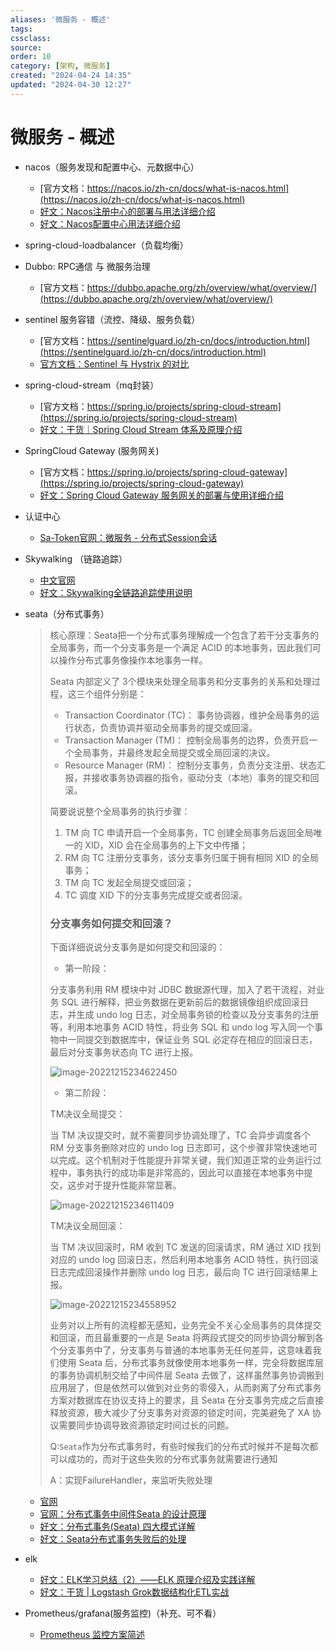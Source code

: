 ```yaml
---
aliases: '微服务 - 概述'
tags: 
cssclass:
source:
order: 10
category: [架构, 微服务]
created: "2024-04-24 14:35"
updated: "2024-04-30 12:27"
---
```




# 微服务 - 概述

- nacos（服务发现和配置中心、元数据中心）
  - [官方文档：https://nacos.io/zh-cn/docs/what-is-nacos.html](https://nacos.io/zh-cn/docs/what-is-nacos.html)
  - [好文：Nacos注册中心的部署与用法详细介绍](https://blog.csdn.net/a745233700/article/details/122915663)
  - [好文：Nacos配置中心用法详细介绍](https://blog.csdn.net/a745233700/article/details/122916208)
  
- spring-cloud-loadbalancer（负载均衡）
- Dubbo: RPC通信 与 微服务治理 
  - [官方文档：https://dubbo.apache.org/zh/overview/what/overview/](https://dubbo.apache.org/zh/overview/what/overview/)
  
- sentinel 服务容错（流控、降级、服务负载）
  - [官方文档：https://sentinelguard.io/zh-cn/docs/introduction.html](https://sentinelguard.io/zh-cn/docs/introduction.html)
  - [官方文档：Sentinel 与 Hystrix 的对比](https://sentinelguard.io/zh-cn/blog/sentinel-vs-hystrix.html)
  
- spring-cloud-stream（mq封装）
  - [官方文档：https://spring.io/projects/spring-cloud-stream](https://spring.io/projects/spring-cloud-stream)
  - [好文：干货｜Spring Cloud Stream 体系及原理介绍](https://fangjian0423.github.io/2019/04/03/spring-cloud-stream-intro/)
  
- SpringCloud Gateway (服务网关)
  - [官方文档：https://spring.io/projects/spring-cloud-gateway](https://spring.io/projects/spring-cloud-gateway)
  - [好文：Spring Cloud Gateway 服务网关的部署与使用详细介绍](https://blog.csdn.net/a745233700/article/details/122917167)
- 认证中心
  - [Sa-Token官网：微服务 - 分布式Session会话](https://sa-token.dev33.cn/doc.html#/micro/dcs-session)
  
- Skywalking （链路追踪）
  - [中文官网](https://skyapm.github.io/document-cn-translation-of-skywalking/zh/8.0.0/concepts-and-designs/)
  - [好文：Skywalking全链路追踪使用说明](https://blog.csdn.net/a745233700/article/details/124456810)
- seata（分布式事务）
  
  > 核心原理：Seata把一个分布式事务理解成一个包含了若干分支事务的全局事务，而一个分支事务是一个满足 ACID 的本地事务，因此我们可以操作分布式事务像操作本地事务一样。
  >
  > Seata 内部定义了 3个模块来处理全局事务和分支事务的关系和处理过程，这三个组件分别是：
  >
  > - Transaction Coordinator (TC)： 事务协调器，维护全局事务的运行状态，负责协调并驱动全局事务的提交或回滚。
  > - Transaction Manager (TM)： 控制全局事务的边界，负责开启一个全局事务，并最终发起全局提交或全局回滚的决议。
  > - Resource Manager (RM)： 控制分支事务，负责分支注册、状态汇报，并接收事务协调器的指令，驱动分支（本地）事务的提交和回滚。
  >
  > 简要说说整个全局事务的执行步骤：
  >
  > 1. TM 向 TC 申请开启一个全局事务，TC 创建全局事务后返回全局唯一的 XID，XID 会在全局事务的上下文中传播；
  > 2. RM 向 TC 注册分支事务，该分支事务归属于拥有相同 XID 的全局事务；
  > 3. TM 向 TC 发起全局提交或回滚；
  > 4. TC 调度 XID 下的分支事务完成提交或者回滚。
  >
  > ### 分支事务如何提交和回滚？
  >
  > 下面详细说说分支事务是如何提交和回滚的：
  >
  > - 第一阶段：
  >
  > 分支事务利用 RM 模块中对 JDBC 数据源代理，加入了若干流程，对业务 SQL 进行解释，把业务数据在更新前后的数据镜像组织成回滚日志，并生成 undo log 日志，对全局事务锁的检查以及分支事务的注册等，利用本地事务 ACID 特性，将业务 SQL 和 undo log 写入同一个事物中一同提交到数据库中，保证业务 SQL 必定存在相应的回滚日志，最后对分支事务状态向 TC 进行上报。
  >
  > ![image-20221215234622450](https://cdn.jsdelivr.net/gh/MrJackC/PicGoImages/other/202404301225350.png)
  >
  > - 第二阶段：
  >
  > TM决议全局提交：
  >
  > 当 TM 决议提交时，就不需要同步协调处理了，TC 会异步调度各个 RM 分支事务删除对应的 undo log 日志即可，这个步骤非常快速地可以完成。这个机制对于性能提升非常关键，我们知道正常的业务运行过程中，事务执行的成功率是非常高的，因此可以直接在本地事务中提交，这步对于提升性能非常显著。
  >
  > ![image-20221215234611409](https://cdn.jsdelivr.net/gh/MrJackC/PicGoImages/other/202404301225395.png)
  >
  > TM决议全局回滚：
  >
  > 当 TM 决议回滚时，RM 收到 TC 发送的回滚请求，RM 通过 XID 找到对应的 undo log 回滚日志，然后利用本地事务 ACID 特性，执行回滚日志完成回滚操作并删除 undo log 日志，最后向 TC 进行回滚结果上报。
  >
  > ![image-20221215234558952](https://cdn.jsdelivr.net/gh/MrJackC/PicGoImages/other/202404301225418.png)
  >
  > 业务对以上所有的流程都无感知，业务完全不关心全局事务的具体提交和回滚，而且最重要的一点是 Seata 将两段式提交的同步协调分解到各个分支事务中了，分支事务与普通的本地事务无任何差异，这意味着我们使用 Seata 后，分布式事务就像使用本地事务一样，完全将数据库层的事务协调机制交给了中间件层 Seata 去做了，这样虽然事务协调搬到应用层了，但是依然可以做到对业务的零侵入，从而剥离了分布式事务方案对数据库在协议支持上的要求，且 Seata 在分支事务完成之后直接释放资源，极大减少了分支事务对资源的锁定时间，完美避免了 XA 协议需要同步协调导致资源锁定时间过长的问题。
  >
  > 
  >
  > Q:`Seata`作为分布式事务时，有些时候我们的分布式时候并不是每次都可以成功的，而对于这些失败的分布式事务就需要进行通知
  >
  > A：实现FailureHandler，来监听失败处理
  
  
  
  
  
  - [官网](http://seata.io/zh-cn/)
  - [官网：分布式事务中间件Seata 的设计原理](https://seata.io/zh-cn/blog/seata-at-mode-design.html)
  - [好文：分布式事务(Seata) 四大模式详解](https://juejin.cn/post/7116023320989925389#heading-1)
  - [好文：Seata分布式事务失败后的处理](https://blog.csdn.net/fu_huo_1993/article/details/120655233)
  
- elk
  - [好文：ELK学习总结（2）——ELK 原理介绍及实践详解](https://blog.csdn.net/u012562943/article/details/101060053)
  - [好文：干货 | Logstash Grok数据结构化ETL实战](https://developer.aliyun.com/article/801870)
- Prometheus/grafana(服务监控)（补充、可不看）
  - [Prometheus 监控方案简述](https://www.hellopz.com/2020/09/18/Prometheus-%E7%9B%91%E6%8E%A7%E6%96%B9%E6%A1%88%E7%AE%80%E8%BF%B0/)
